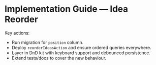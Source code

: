 # Implementation Guide — Idea Reorder

Key actions:
- Run migration for `position` column.
- Deploy `reorderIdeasAction` and ensure ordered queries everywhere.
- Layer in DnD kit with keyboard support and debounced persistence.
- Extend tests/docs to cover the new behaviour.
